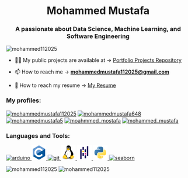 <h1 align="center">Mohammed Mustafa</h1>
<h3 align="center">A passionate about Data Science, Machine Learning, and Software Engineering</h3>

<p align="left"> <img src="https://komarev.com/ghpvc/?username=mohammed112025&label=Profile%20views&color=ec3232&style=flat" alt="mohammed112025" /> </p>

- 👨‍💻 My public projects are available at -> [Portfolio Projects Repository](https://github.com/mohammed112025?tab=repositories)

- 📫 How to reach me -> **mohammedmustafa112025@gmail.com**

- 📄 How to reach my resume -> [My Resume](https://github.com/mohammed112025/Portfolio-Projects)

<h3 align="left">My profiles:</h3>
<p align="left">
<a href="https://linkedin.com/in/mohammedmustafa112025" target="blank"><img align="center" src="https://raw.githubusercontent.com/rahuldkjain/github-profile-readme-generator/master/src/images/icons/Social/linked-in-alt.svg" alt="mohammedmustafa112025" height="30" width="40" /></a>
<a href="https://kaggle.com/mohammedmustafa648" target="blank"><img align="center" src="https://raw.githubusercontent.com/rahuldkjain/github-profile-readme-generator/master/src/images/icons/Social/kaggle.svg" alt="mohammedmustafa648" height="30" width="40" /></a>
<a href="https://www.hackerrank.com/mohammedmustafa5" target="blank"><img align="center" src="https://raw.githubusercontent.com/rahuldkjain/github-profile-readme-generator/master/src/images/icons/Social/hackerrank.svg" alt="mohammedmustafa5" height="30" width="40" /></a>
<a href="https://codeforces.com/profile/moahmmed_mostafa" target="blank"><img align="center" src="https://raw.githubusercontent.com/rahuldkjain/github-profile-readme-generator/master/src/images/icons/Social/codeforces.svg" alt="moahmmed_mostafa" height="30" width="40" /></a>
<a href="https://www.leetcode.com/mohammed_mustafa" target="blank"><img align="center" src="https://raw.githubusercontent.com/rahuldkjain/github-profile-readme-generator/master/src/images/icons/Social/leet-code.svg" alt="mohammed_mustafa" height="30" width="40" /></a>
</p>

<h3 align="left">Languages and Tools:</h3>
<p align="left"> <a href="https://www.arduino.cc/" target="_blank" rel="noreferrer"> <img src="https://cdn.worldvectorlogo.com/logos/arduino-1.svg" alt="arduino" width="40" height="40"/> </a> <a href="https://www.cprogramming.com/" target="_blank" rel="noreferrer"> <img src="https://raw.githubusercontent.com/devicons/devicon/master/icons/c/c-original.svg" alt="c" width="40" height="40"/> </a> <a href="https://git-scm.com/" target="_blank" rel="noreferrer"> <img src="https://www.vectorlogo.zone/logos/git-scm/git-scm-icon.svg" alt="git" width="40" height="40"/> </a> <a href="https://www.linux.org/" target="_blank" rel="noreferrer"> <img src="https://raw.githubusercontent.com/devicons/devicon/master/icons/linux/linux-original.svg" alt="linux" width="40" height="40"/> </a> <a href="https://pandas.pydata.org/" target="_blank" rel="noreferrer"> <img src="https://raw.githubusercontent.com/devicons/devicon/2ae2a900d2f041da66e950e4d48052658d850630/icons/pandas/pandas-original.svg" alt="pandas" width="40" height="40"/> </a> <a href="https://www.python.org" target="_blank" rel="noreferrer"> <img src="https://raw.githubusercontent.com/devicons/devicon/master/icons/python/python-original.svg" alt="python" width="40" height="40"/> </a> <a href="https://seaborn.pydata.org/" target="_blank" rel="noreferrer"> <img src="https://seaborn.pydata.org/_images/logo-mark-lightbg.svg" alt="seaborn" width="40" height="40"/> </a> </p>

<p><img height="180" src="https://github-readme-stats.vercel.app/api/top-langs?username=mohammed112025&show_icons=true&theme=dark&locale=en&layout=compact" alt="mohammed112025" /> <img height="180" src="https://github-readme-stats.vercel.app/api?username=mohammed112025&show_icons=true&theme=dark&locale=en" alt="mohammed112025" /></p>
